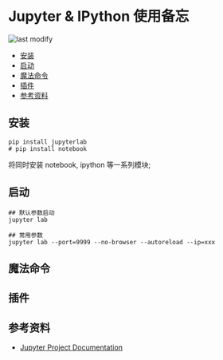 Jupyter & IPython 使用备忘
===
<!--START_SECTION:badge-->

![last modify](https://img.shields.io/static/v1?label=last%20modify&message=2022-12-15%2023%3A40%3A41&color=yellowgreen&style=flat-square)

<!--END_SECTION:badge-->
<!--info
top: false
hidden: false
-->

<!-- TOC -->
- [安装](#安装)
- [启动](#启动)
- [魔法命令](#魔法命令)
- [插件](#插件)
- [参考资料](#参考资料)
<!-- TOC -->

## 安装
```shell
pip install jupyterlab
# pip install notebook
```
将同时安装 notebook, ipython 等一系列模块;

## 启动
```shell
## 默认参数启动
jupyter lab

## 常用参数
jupyter lab --port=9999 --no-browser --autoreload --ip=xxx
```

## 魔法命令

## 插件

## 参考资料
- [Jupyter Project Documentation](https://docs.jupyter.org/en/latest/)
